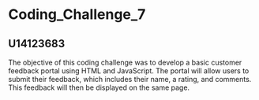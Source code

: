 # Coding_Challenge_7
## U14123683
The objective of this coding challenge was to develop a basic customer feedback portal using HTML and JavaScript. The portal will allow users to submit their feedback, which includes their name, a rating, and comments. This feedback will then be displayed on the same page.